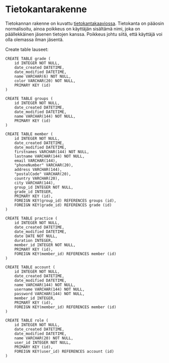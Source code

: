 # Tietokantarakenne
Tietokannan rakenne on kuvattu [tietokantakaaviossa](https://github.com/tuomasmk/jasenrekisteri/blob/master/documentation/tietokantakaavio.png).
Tietokanta on pääosin normalisoitu, ainoa poikkeus on käyttäjän sisältämä nimi, joka on päällekkäinen jäsenen tietojen kanssa. Poikkeus johtu siitä, että käyttäjä voi olla olemassa ilman jäsentä.

Create table lauseet:
```
CREATE TABLE grade (
	id INTEGER NOT NULL, 
	date_created DATETIME, 
	date_modified DATETIME, 
	name VARCHAR(6) NOT NULL, 
	color VARCHAR(20) NOT NULL, 
	PRIMARY KEY (id)
)
```

```
CREATE TABLE groups (
	id INTEGER NOT NULL, 
	date_created DATETIME, 
	date_modified DATETIME, 
	name VARCHAR(144) NOT NULL, 
	PRIMARY KEY (id)
)
```

```
CREATE TABLE member (
	id INTEGER NOT NULL, 
	date_created DATETIME, 
	date_modified DATETIME, 
	firstnames VARCHAR(144) NOT NULL, 
	lastname VARCHAR(144) NOT NULL, 
	email VARCHAR(144), 
	"phoneNumber" VARCHAR(20), 
	address VARCHAR(144), 
	"postalCode" VARCHAR(20), 
	country VARCHAR(20), 
	city VARCHAR(144), 
	group_id INTEGER NOT NULL, 
	grade_id INTEGER, 
	PRIMARY KEY (id), 
	FOREIGN KEY(group_id) REFERENCES groups (id), 
	FOREIGN KEY(grade_id) REFERENCES grade (id)
)
```

```
CREATE TABLE practice (
	id INTEGER NOT NULL, 
	date_created DATETIME, 
	date_modified DATETIME, 
	date DATE NOT NULL, 
	duration INTEGER, 
	member_id INTEGER NOT NULL, 
	PRIMARY KEY (id), 
	FOREIGN KEY(member_id) REFERENCES member (id)
)
```

```
CREATE TABLE account (
	id INTEGER NOT NULL, 
	date_created DATETIME, 
	date_modified DATETIME, 
	name VARCHAR(144) NOT NULL, 
	username VARCHAR(144) NOT NULL, 
	password VARCHAR(144) NOT NULL, 
	member_id INTEGER, 
	PRIMARY KEY (id), 
	FOREIGN KEY(member_id) REFERENCES member (id)
)
```

```
CREATE TABLE role (
	id INTEGER NOT NULL, 
	date_created DATETIME, 
	date_modified DATETIME, 
	name VARCHAR(20) NOT NULL, 
	user_id INTEGER NOT NULL, 
	PRIMARY KEY (id), 
	FOREIGN KEY(user_id) REFERENCES account (id)
)
```
